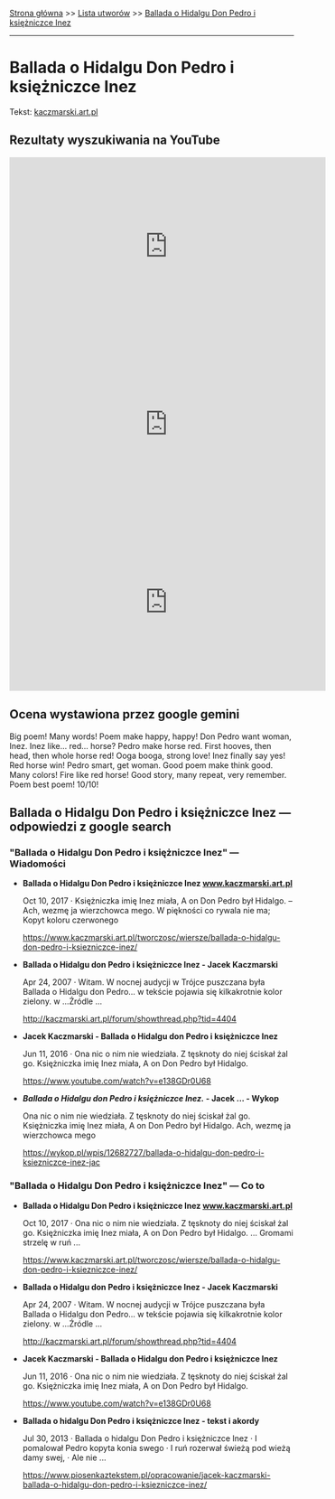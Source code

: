 [Strona główna](../index.md) >> [Lista utworów](../list.md) >> [Ballada o Hidalgu Don Pedro i księżniczce Inez](37.md)

---

# Ballada o Hidalgu Don Pedro i księżniczce Inez

Tekst: [kaczmarski.art.pl](https://www.kaczmarski.art.pl/tworczosc/wiersze/ballada-o-hidalgu-don-pedro-i-ksiezniczce-inez/)

## Rezultaty wyszukiwania na YouTube

<iframe width="560" height="315" src="https://www.youtube.com/embed/e138GDr0U68?si=IdontcarewhotheIRSsendsImnotpayingtaxes" title="YouTube video player" frameborder="0" allow="accelerometer; autoplay; clipboard-write; encrypted-media; gyroscope; picture-in-picture; web-share" referrerpolicy="strict-origin-when-cross-origin" allowfullscreen></iframe>

<iframe width="560" height="315" src="https://www.youtube.com/embed/FvNu-4W5G8w?si=IdontcarewhotheIRSsendsImnotpayingtaxes" title="YouTube video player" frameborder="0" allow="accelerometer; autoplay; clipboard-write; encrypted-media; gyroscope; picture-in-picture; web-share" referrerpolicy="strict-origin-when-cross-origin" allowfullscreen></iframe>

<iframe width="560" height="315" src="https://www.youtube.com/embed/ZECIx5CfJV0?si=IdontcarewhotheIRSsendsImnotpayingtaxes" title="YouTube video player" frameborder="0" allow="accelerometer; autoplay; clipboard-write; encrypted-media; gyroscope; picture-in-picture; web-share" referrerpolicy="strict-origin-when-cross-origin" allowfullscreen></iframe>

## Ocena wystawiona przez google gemini

Big poem! Many words! Poem make happy, happy! Don Pedro want woman, Inez. Inez like... red... horse? Pedro make horse red. First hooves, then head, then whole horse red! Ooga booga, strong love! Inez finally say yes! Red horse win! Pedro smart, get woman. Good poem make think good. Many colors! Fire like red horse! Good story, many repeat, very remember. Poem best poem! 10/10!


## Ballada o Hidalgu Don Pedro i księżniczce Inez — odpowiedzi z google search

### "Ballada o Hidalgu Don Pedro i księżniczce Inez" — Wiadomości

- **Ballada o Hidalgu Don Pedro i księżniczce Inez www.kaczmarski.art.pl**

    Oct 10, 2017  ·  Księżniczka imię Inez miała, A on Don Pedro był Hidalgo. – Ach, wezmę ja wierzchowca mego. W piękności co rywala nie ma; Kopyt koloru czerwonego 

   <https://www.kaczmarski.art.pl/tworczosc/wiersze/ballada-o-hidalgu-don-pedro-i-ksiezniczce-inez/>
- **Ballada o Hidalgu don Pedro i księżniczce Inez - Jacek Kaczmarski**

    Apr 24, 2007  ·  Witam. W nocnej audycji w Trójce puszczana była Ballada o Hidalgu don Pedro... w tekście pojawia się kilkakrotnie kolor zielony. w ...Źródle ... 

   <http://kaczmarski.art.pl/forum/showthread.php?tid=4404>
- **Jacek Kaczmarski - Ballada o Hidalgu don Pedro i księżniczce Inez**

    Jun 11, 2016  ·  Ona nic o nim nie wiedziała. Z tęsknoty do niej ściskał żal go. Księżniczka imię Inez miała, A on Don Pedro był Hidalgo. 

   <https://www.youtube.com/watch?v=e138GDr0U68>
- **_Ballada o Hidalgu don Pedro i księżniczce Inez._ - Jacek ... - Wykop**

    Ona nic o nim nie wiedziała. Z tęsknoty do niej ściskał żal go. Księżniczka imię Inez miała, A on Don Pedro był Hidalgo. Ach, wezmę ja wierzchowca mego 

   <https://wykop.pl/wpis/12682727/ballada-o-hidalgu-don-pedro-i-ksiezniczce-inez-jac>

### "Ballada o Hidalgu Don Pedro i księżniczce Inez" — Co to

- **Ballada o Hidalgu Don Pedro i księżniczce Inez www.kaczmarski.art.pl**

    Oct 10, 2017  ·  Ona nic o nim nie wiedziała. Z tęsknoty do niej ściskał żal go. Księżniczka imię Inez miała, A on Don Pedro był Hidalgo. ... Gromami strzelę w ruń ... 

   <https://www.kaczmarski.art.pl/tworczosc/wiersze/ballada-o-hidalgu-don-pedro-i-ksiezniczce-inez/>
- **Ballada o Hidalgu don Pedro i księżniczce Inez - Jacek Kaczmarski**

    Apr 24, 2007  ·  Witam. W nocnej audycji w Trójce puszczana była Ballada o Hidalgu don Pedro... w tekście pojawia się kilkakrotnie kolor zielony. w ...Źródle ... 

   <http://kaczmarski.art.pl/forum/showthread.php?tid=4404>
- **Jacek Kaczmarski - Ballada o Hidalgu don Pedro i księżniczce Inez**

    Jun 11, 2016  ·  Ona nic o nim nie wiedziała. Z tęsknoty do niej ściskał żal go. Księżniczka imię Inez miała, A on Don Pedro był Hidalgo. 

   <https://www.youtube.com/watch?v=e138GDr0U68>
- **Ballada o hidalgu Don Pedro i księżniczce Inez - tekst i akordy**

    Jul 30, 2013  ·  Ballada o hidalgu Don Pedro i księżniczce Inez · I pomalował Pedro kopyta konia swego · I ruń rozerwał świeżą pod wieżą damy swej, · Ale nie ... 

   <https://www.piosenkaztekstem.pl/opracowanie/jacek-kaczmarski-ballada-o-hidalgu-don-pedro-i-ksiezniczce-inez/>

